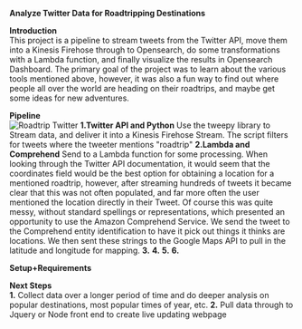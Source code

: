 <b>Analyze Twitter Data for Roadtripping Destinations</b><br>

<b>Introduction</b><br>
This project is a pipeline to stream tweets from the Twitter API, move them into a Kinesis Firehose through to Opensearch, do some transformations with a Lambda function, and finally visualize the results in Opensearch Dashboard. 
The primary goal of the project was to learn about the various tools mentioned above, however, it was also a fun way to find out where people all over the world are heading on their roadtrips, and maybe get some ideas for new adventures.

<b>Pipeline</b><br>
![Roadtrip Twitter](https://user-images.githubusercontent.com/11822655/147527781-b246b0c1-2ad0-4b5d-bf0b-eec35110c76b.jpeg)
<b>1.Twitter API and Python</b>
Use the tweepy library to Stream data, and deliver it into a Kinesis Firehose Stream. The script filters for tweets where the tweeter mentions "roadtrip"
<b>2.Lambda and Comprehend</b>
Send to a Lambda function for some processing. When looking through the Twitter API documentation, it would seem that the coordinates field would be the best option for obtaining a location for a mentioned roadtrip, however, after streaming hundreds of tweets it became clear that this was not often populated, and far more often the user mentioned the location directly in their Tweet. Of course this was quite messy, without standard spellings or representations, which presented an opportunity to use the Amazon Comprehend Service. We send the tweet to the Comprehend entity identification to have it pick out things it thinks are locations. We then sent these strings to the Google Maps API to pull in the latitude and longitude for mapping.
<b>3.</b>
<b>4.</b>
<b>5.</b>
<b>6.</b>

<b>Setup+Requirements</b><br>

<b>Next Steps</b><br>
<b>1.</b> Collect data over a longer period of time and do deeper analysis on popular destinations, most popular times of year, etc.
<b>2.</b> Pull data through to Jquery or Node front end to create live updating webpage
